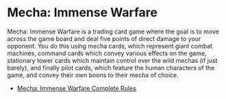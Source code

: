 Mecha: Immense Warfare
===

Mecha: Immense Warfare is a trading card game where the goal is to move across the game board and deal five points of direct damage to your opponent. You do this using mecha cards, which represent giant combat machines, command cards which convey various effects on the game, stationary tower cards which maintain control over the wild mechas (if just barely), and finally pilot cards, which feature the human characters of the game, and convey their own boons to their mecha of choice.

* [Mecha: Immense Warfare Complete Rules](http://mecha.krgamestudios.com/)

